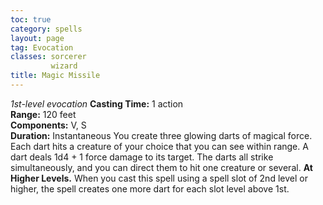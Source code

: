 ```yaml
---
toc: true
category: spells
layout: page
tag: Evocation
classes: sorcerer
         wizard
title: Magic Missile 
---
```

_1st-level evocation_ 
**Casting Time:** 1 action    
**Range:** 120 feet    
**Components:** V, S    
**Duration:** Instantaneous 
You create three glowing darts of magical force. Each dart hits a creature of your choice that you can see within range. A dart deals 1d4 + 1 force damage to its target. The darts all strike simultaneously, and you can direct them to hit one creature or several. 
**At Higher Levels.** When you cast this spell using a spell slot of 2nd level or higher, the spell creates one more dart for each slot level above 1st.